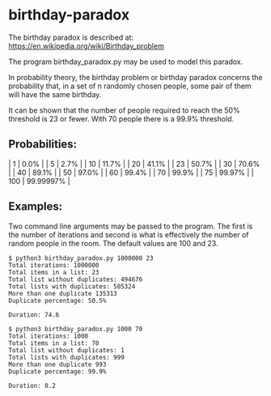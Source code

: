 # birthday-paradox

The birthday paradox is described at: https://en.wikipedia.org/wiki/Birthday_problem

The program birthday_paradox.py may be used to model this paradox.

In probability theory, the birthday problem or birthday paradox concerns the 
probability that, in a set of n randomly chosen people, some pair of them 
will have the same birthday.

It can be shown that the number of people required to reach the 50% threshold 
is 23 or fewer. With 70 people there is a 99.9% threshold.

## Probabilities:
| 1  | 0.0% |
| 5  | 2.7% |
| 10 | 11.7% |
| 20 | 41.1% |
| 23 | 50.7% |
| 30 | 70.6% |
| 40 | 89.1% |
| 50 | 97.0% |
| 60 | 99.4% |
| 70 | 99.9% |
| 75 | 99.97% |
| 100 | 99.99997% | 

## Examples:

Two command line arguments may be passed to the program. The first is the number of iterations
and second is what is effectively the number of random people in the room. 
The default values are 100 and 23.
```
$ python3 birthday_paradox.py 1000000 23
Total iterations: 1000000
Total items in a list: 23
Total list without duplicates: 494676
Total lists with duplicates: 505324
More than one duplicate 135313
Duplicate percentage: 50.5%

Duration: 74.6

$ python3 birthday_paradox.py 1000 70
Total iterations: 1000
Total items in a list: 70
Total list without duplicates: 1
Total lists with duplicates: 999
More than one duplicate 993
Duplicate percentage: 99.9%

Duration: 0.2
```
